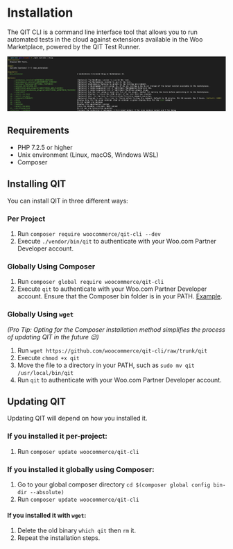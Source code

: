 # Installation

The QIT CLI is a command line interface tool that allows you to run automated tests in the cloud against extensions available in the Woo Marketplace, powered by the QIT Test Runner.

![run-e2e](_media/run-e2e.png)

## Requirements

- PHP 7.2.5 or higher
- Unix environment (Linux, macOS, Windows WSL)
- Composer

## Installing QIT

You can install QIT in three different ways:

### Per Project

1. Run `composer require woocommerce/qit-cli --dev`
2. Execute `./vendor/bin/qit` to authenticate with your Woo.com Partner Developer account.

### Globally Using Composer

1. Run `composer global require woocommerce/qit-cli`
2. Execute `qit` to authenticate with your Woo.com Partner Developer account. Ensure that the Composer bin folder is in your PATH. [Example](https://stackoverflow.com/a/64545124).

### Globally Using `wget`

_(Pro Tip: Opting for the Composer installation method simplifies the process of updating QIT in the future 😉)_

1. Run `wget https://github.com/woocommerce/qit-cli/raw/trunk/qit`
2. Execute `chmod +x qit`
3. Move the file to a directory in your PATH, such as `sudo mv qit /usr/local/bin/qit`
4. Run `qit` to authenticate with your Woo.com Partner Developer account.

## Updating QIT

Updating QIT will depend on how you installed it.

### If you installed it per-project:

1. Run `composer update woocommerce/qit-cli`

### If you installed it globally using Composer:

1. Go to your global composer directory `cd $(composer global config bin-dir --absolute)`
2. Run `composer update woocommerce/qit-cli`

#### If you installed it with `wget`:

1. Delete the old binary `which qit` then `rm` it.
2. Repeat the installation steps.

